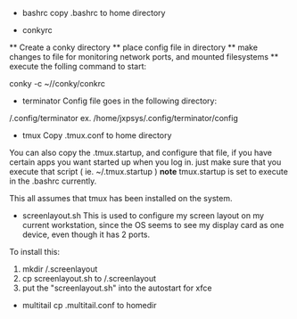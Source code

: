 * bashrc
copy .bashrc to home directory

* conkyrc

** Create a conky directory
** place config file in directory
** make changes to file for monitoring network ports, and mounted filesystems
** execute the folling command to start:

conky -c ~/<homedir>/conky/conkrc

* terminator
Config file goes in the following directory:

<homedir>/.config/terminator
ex. /home/jxpsys/.config/terminator/config

* tmux
Copy .tmux.conf  to home directory


You can also copy the .tmux.startup, and configure that file, if you have certain apps you want started up when you log in. just make sure that you execute that script ( ie. ~/.tmux.startup ) **note** tmux.startup is set to execute in the .bashrc currently.

This all assumes that tmux has been installed on the system.

* screenlayout.sh
This is used to configure my screen layout on my current workstation, since the OS seems to see my display card as one device, even though it has 2 ports.

To install this:

1. mkdir <homedir>/.screenlayout
2. cp screenlayout.sh to <homedir>/.screenlayout
3. put the "screenlayout.sh" into the autostart for xfce

* multitail
cp .multitail.conf to homedir


